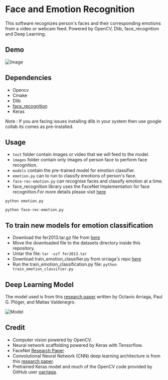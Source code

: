 # Face and Emotion Recognition
This software recognizes person's faces and their corresponding emotions from a video or webcam feed. Powered by OpenCV, Dlib, face_recognition and Deep Learning.

## Demo
![Image](https://user-images.githubusercontent.com/22372476/47372515-920f0180-d707-11e8-9ba5-d3f51020958a.gif)


## Dependencies
- Opencv
- Cmake
- Dlib
- [face_recognition](https://github.com/ageitgey/face_recognition)
- Keras

Note : If you are facing issues installing dlib in your system then use google collab its comes as pre-installed.

## Usage
<!-- - Download a `shape_predictor_68_face_landmarks.dat` file from [here](https://drive.google.com/open?id=1hyDn8eJ5yaTVkMgdKGmoFIn48zwdvIkg) and put in the folder. -->
- `test` folder contain images or video that we will feed to the model.
- `images` folder contain only images of person face to perform face recognition.
- `models` contain the pre-trained model for emotion classifier.
- `emotion.py` can to run to classify emotions of person's face.
- `face-rec-emotion.py` can recognise faces and classify emotion at a time.
- face_recognition library uses the FaceNet Implementation for face recognition.For more details please visit [here](https://github.com/ageitgey/face_recognition)

`python emotion.py`

`python face-rec-emotion.py`


## To train new models for emotion classification

- Download the fer2013.tar.gz file from [here](https://www.kaggle.com/c/challenges-in-representation-learning-facial-expression-recognition-challenge/data)
- Move the downloaded file to the datasets directory inside this repository.
- Untar the file:
`tar -xzf fer2013.tar`
- Download train_emotion_classifier.py from orriaga's repo [here](https://github.com/oarriaga/face_classification/blob/master/src/train_emotion_classifier.py)
- Run the train_emotion_classification.py file:
`python train_emotion_classifier.py`

## Deep Learning Model

The model used is from this [research paper](https://github.com/oarriaga/face_classification/blob/master/report.pdf) written by Octavio Arriaga, Paul G. Plöger, and Matias Valdenegro.

![Model](https://i.imgur.com/vr9yDaF.png?1)

## Credit

* Computer vision powered by OpenCV.
* Neural network scaffolding powered by Keras with Tensorflow.
* FaceNet [Research Paper](https://arxiv.org/pdf/1503.03832.pdf)
* Convolutional Neural Network (CNN) deep learning architecture is from this [research paper](https://github.com/oarriaga/face_classification/blob/master/report.pdf).
* Pretrained Keras model and much of the OpenCV code provided by GitHub user [oarriaga](https://github.com/oarriaga).

